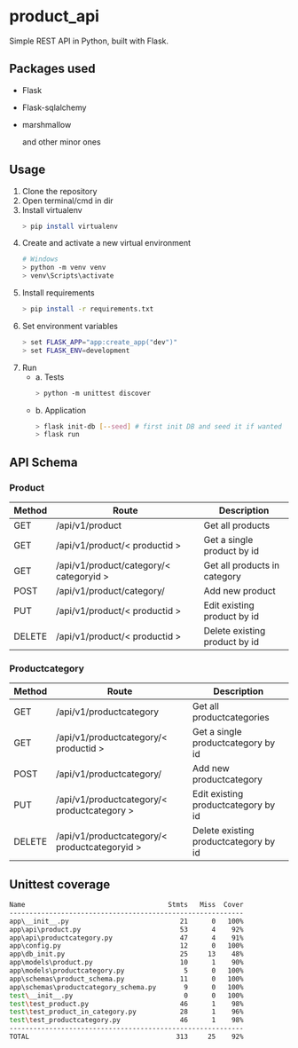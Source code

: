 # product_api
Simple REST API in Python, built with Flask.

## Packages used
* Flask
* Flask-sqlalchemy
* marshmallow

    and other minor ones
    
## Usage
1. Clone the repository
2. Open terminal/cmd in dir
3. Install virtualenv
    ~~~sh
    > pip install virtualenv
    ~~~
4. Create and activate a new virtual environment
    ~~~sh
    # Windows
    > python -m venv venv
    > venv\Scripts\activate
    ~~~
5. Install requirements
    ~~~sh
    > pip install -r requirements.txt
    ~~~
6. Set environment variables
    ~~~sh
    > set FLASK_APP="app:create_app("dev")"
    > set FLASK_ENV=development
    ~~~
7. Run
    * a. Tests
        ~~~sh
        > python -m unittest discover
        ~~~
    * b. Application
        ~~~sh
        > flask init-db [--seed] # first init DB and seed it if wanted
        > flask run
        ~~~

## API Schema
### **Product**

|Method| Route       | Description
|-|-|-|
| GET    | /api/v1/product                              | Get all products
| GET    | /api/v1/product/< productid >                | Get a single product by id
| GET    | /api/v1/product/category/< categoryid >      | Get all products in category
| POST   | /api/v1/product/category/                    | Add new product
| PUT    | /api/v1/product/< productid >                | Edit existing product by id
| DELETE | /api/v1/product/< productid >                | Delete existing product by id

### **Productcategory**

|Method| Route       | Description
|-|-|-|
| GET    | /api/v1/productcategory                         | Get all productcategories
| GET    | /api/v1/productcategory/< productid >           | Get a single productcategory by id
| POST   | /api/v1/productcategory/                        | Add new productcategory
| PUT    | /api/v1/productcategory/< productcategory >     | Edit existing productcategory by id
| DELETE | /api/v1/productcategory/< productcategoryid >   |Delete existing productcategory by id

## Unittest coverage
~~~sh
Name                                    Stmts   Miss  Cover
-----------------------------------------------------------
app\__init__.py                            21      0   100%
app\api\product.py                         53      4    92%
app\api\productcategory.py                 47      4    91%
app\config.py                              12      0   100%
app\db_init.py                             25     13    48%
app\models\product.py                      10      1    90%
app\models\productcategory.py               5      0   100%
app\schemas\product_schema.py              11      0   100%
app\schemas\productcategory_schema.py       9      0   100%
test\__init__.py                            0      0   100%
test\test_product.py                       46      1    98%
test\test_product_in_category.py           28      1    96%
test\test_productcategory.py               46      1    98%
-----------------------------------------------------------
TOTAL                                     313     25    92%
~~~